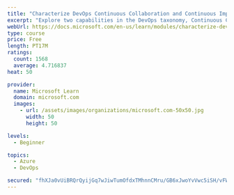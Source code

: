 ```yaml
---
title: "Characterize DevOps Continuous Collaboration and Continuous Improvement"
excerpt: "Explore two capabilities in the DevOps taxonomy, Continuous Collaboration and Continuous Improvement."
webUrl: https://docs.microsoft.com/en-us/learn/modules/characterize-devops-continous-collaboration-improvement/
type: course
price: Free
length: PT17M
ratings:
  count: 1568
  average: 4.716837
heat: 50

provider:
  name: Microsoft Learn
  domain: microsoft.com
  images:
    - url: /assets/images/organizations/microsoft.com-50x50.jpg
      width: 50
      height: 50

levels:
  - Beginner

topics:
  - Azure
  - DevOps

secured: "fhXJa0vUiBRQrQyijGq7wJiwTumOfdxTMhnnCMru/GB6xJwoYvVwc5iSH/vFWJ63EGSUL2Vpn/VtwpPI2jN//EUSjNI6+CKrfNv3YdXV8iNlxNKhw6puhV2DFuhUdyA0KELtyjJOH3FbugHwGuvgosnaSZ1gAKThGVWerwMx3WbYMP0efkhDlXzALEy5NdTbkWMhmn8Jmy573kZdJ3nugDEIc9YlOYVTwoN6Kudo1jjKhY3VQQDPcF+4wDRAIJs+1PY7HdnRYhTKJ2joziGSaak41h+asV240NOoPqexenCIjOnOtqj8rYy4Ym00MyKRGyf/b2NuKb167yKv2bigfGw2aP24rFR62YB4HJ12NXGjLSKWozrBKdzZj7nmvoY/jamR0Sqwu36YGtxvC7qDWdP38wZdbmxVDjEJu4AcT0I=;ryP6yjRihc7eJ8i/N2fcnA=="
---
```


